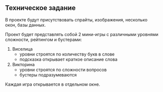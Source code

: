 ## Техническое задание
В проекте будут присутствовать спрайты, изображения, несколько окон, базы данных.

Проект будет представлять собой 2 мини-игры с различными уровнями сложности, рейтингом и бустерами:
1. Виселица
   * уровни строятся по количеству букв в слове
   * подсказка открывает краткое описание слова
2. Викторина
   * уровни строятся по сложности вопросов
   * бустеры подразумеваются
   
Каждая игра открывается в отдельном окне.
